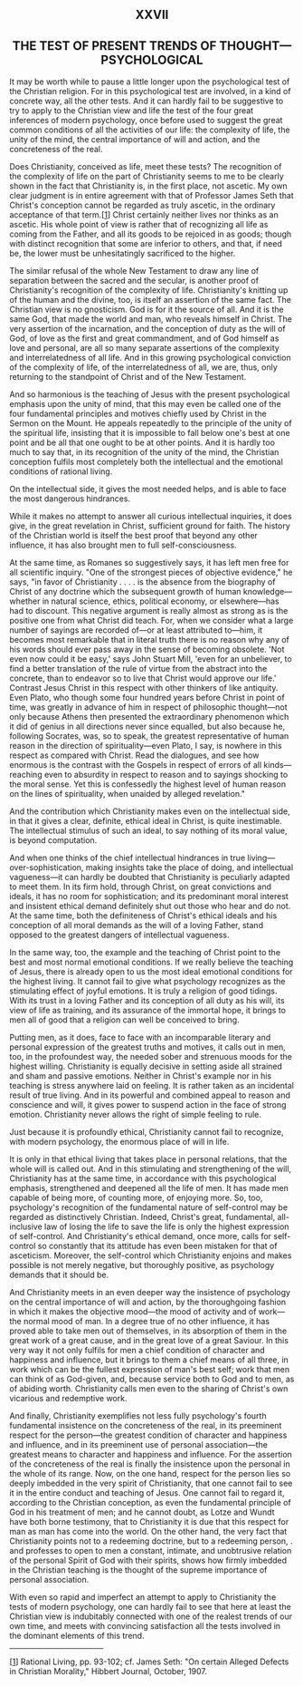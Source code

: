 <body>
 
 
   <h2 align="center">XXVII</h2>
 
   <h2 align="center">THE TEST OF PRESENT TRENDS OF THOUGHT—PSYCHOLOGICAL</h2>
 
   <p>It may be worth while to pause a little longer upon the psychological test of the Christian religion. For in this
   psychological test are involved, in a kind of concrete way, all the other tests. And it can hardly fail to be
   suggestive to try to apply to the Christian view and life the test of the four great inferences of modern psychology,
   once before used to suggest the great common conditions of all the activities of our life: the complexity of life,
   the unity of the mind, the central importance of will and action, and the concreteness of the real.</p>
 
   <p>Does Christianity, conceived as life, meet these tests? The recognition of the complexity of life on the part of
   Christianity seems to me to be clearly shown in the fact that Christianity is, in the first place, not ascetic. My
   own clear judgment is in entire agreement with that of Professor James Seth that Christ's conception cannot be
   regarded as truly ascetic, in the ordinary acceptance of that term.[<a href="#foot1" name="text1">1</a>] Christ
   certainly neither lives nor thinks as an ascetic. His whole point of view is rather that of recognizing all life as
   coming from the Father, and all its goods to be rejoiced in as goods; though with distinct recognition that some are
   inferior to others, and that, if need be, the lower must be unhesitatingly sacrificed to the higher.</p>
 
   <p>The similar refusal of the whole New Testament to draw any line of separation between the sacred and the secular,
   is another proof of Christianity's recognition of the complexity of life. Christianity's knitting up of the
   human and the divine, too, is itself an assertion of the same fact. The Christian view is no gnosticism. God is for
   it the source of all. And it is the same God, that made the world and man, who reveals himself in Christ. The very
   assertion of the incarnation, and the conception of duty as the will of God, of love as the first and great
   commandment, and of God himself as love and personal, are all so many separate assertions of the complexity and
   interrelatedness of all life. And in this growing psychological conviction of the complexity of life, of the
   interrelatedness of all, we are, thus, only returning to the standpoint of Christ and of the New Testament.</p>
 
   <p>And so harmonious is the teaching of Jesus with the present psychological emphasis upon the unity of mind, that
   this may even be called one of the four fundamental principles and motives chiefly used by Christ in the Sermon on
   the Mount. He appeals repeatedly to the principle of the unity of the spiritual life, insisting that it is impossible
   to fall below one's best at one point and be all that one ought to be at other points. And it is hardly too much
   to say that, in its recognition of the unity of the mind, the Christian conception fulfils most completely both the
   intellectual and the emotional conditions of rational living.</p>
 
   <p>On the intellectual side, it gives the most needed helps, and is able to face the most dangerous hindrances.</p>
 
   <p>While it makes no attempt to answer all curious intellectual inquiries, it does give, in the great revelation in
   Christ, sufficient ground for faith. The history of the Christian world is itself the best proof that beyond any
   other influence, it has also brought men to full self-consciousness.</p>
 
   <p>At the same time, as Romanes so suggestively says, it has left men free for all scientific inquiry. "One of
   the strongest pieces of objective evidence," he says, "in favor of Christianity . . . . is the absence from
   the biography of Christ of any doctrine which the subsequent growth of human knowledge—whether in natural science,
   ethics, political economy, or elsewhere—has had to discount. This negative argument is really almost as strong as is
   the positive one from what Christ did teach. For, when we consider what a large number of sayings are recorded of—or
   at least attributed to—him, it becomes most remarkable that in literal truth there is no reason why any of his words
   should ever pass away in the sense of becoming obsolete. 'Not even now could it be easy,' says John Stuart
   Mill, 'even for an unbeliever, to find a better translation of the rule of virtue from the abstract into the
   concrete, than to endeavor so to live that Christ would approve our life.' Contrast Jesus Christ in this respect
   with other thinkers of like antiquity. Even Plato, who though some four hundred years before Christ in point of time,
   was greatly in advance of him in respect of philosophic thought—not only because Athens then presented the
   extraordinary phenomenon which it did of genius in all directions never since equalled, but also because he,
   following Socrates, was, so to speak, the greatest representative of human reason in the direction of
   spirituality—even Plato, I say, is nowhere in this respect as compared with Christ. Read the dialogues, and see how
   enormous is the contrast with the Gospels in respect of errors of all kinds—reaching even to absurdity in respect to
   reason and to sayings shocking to the moral sense. Yet this is confessedly the highest level of human reason on the
   lines of spirituality, when unaided by alleged revelation."</p>
 
   <p>And the contribution which Christianity makes even on the intellectual side, in that it gives a clear, definite,
   ethical ideal in Christ, is quite inestimable. The intellectual stimulus of such an ideal, to say nothing of its
   moral value, is beyond computation.</p>
 
   <p>And when one thinks of the chief intellectual hindrances in true living—over-sophistication, making insights take
   the place of doing, and intellectual vagueness—it can hardly be doubted that Christianity is peculiarly adapted to
   meet them. In its firm hold, through Christ, on great convictions and ideals, it has no room for sophistication; and
   its predominant moral interest and insistent ethical demand definitely shut out those who hear and do not. At the
   same time, both the definiteness of Christ's ethical ideals and his conception of all moral demands as the will
   of a loving Father, stand opposed to the greatest dangers of intellectual vagueness.</p>
 
   <p>In the same way, too, the example and the teaching of Christ point to the best and most normal emotional
   conditions. If we really believe the teaching of Jesus, there is already open to us the most ideal emotional
   conditions for the highest living. It cannot fail to give what psychology recognizes as the stimulating effect of
   joyful emotions. It is truly a religion of good tidings. With its trust in a loving Father and its conception of all
   duty as his will, its view of life as training, and its assurance of the immortal hope, it brings to men all of good
   that a religion can well be conceived to bring.</p>
 
   <p>Putting men, as it does, face to face with an incomparable literary and personal expression of the greatest truths
   and motives, it calls out in men, too, in the profoundest way, the needed sober and strenuous moods for the highest
   willing. Christianity is equally decisive in setting aside all strained and sham and passive emotions. Neither in
   Christ's example nor in his teaching is stress anywhere laid on feeling. It is rather taken as an incidental
   result of true living. And in its powerful and combined appeal to reason and conscience and will, it gives power to
   suspend action in the face of strong emotion. Christianity never allows the right of simple feeling to rule.</p>
 
   <p>Just because it is profoundly ethical, Christianity cannot fail to recognize, with modern psychology, the enormous
   place of will in life.</p>
 
   <p>It is only in that ethical living that takes place in personal relations, that the whole will is called out. And
   in this stimulating and strengthening of the will, Christianity has at the same time, in accordance with this
   psychological emphasis, strengthened and deepened all the life of men. It has made men capable of being more, of
   counting more, of enjoying more. So, too, psychology's recognition of the fundamental nature of self-control may
   be regarded as distinctively Christian. Indeed, Christ's great, fundamental, all-inclusive law of losing the life
   to save the life is only the highest expression of self-control. And Christianity's ethical demand, once more,
   calls for self-control so constantly that its attitude has even been mistaken for that of asceticism. Moreover, the
   self-control which Christianity enjoins and makes possible is not merely negative, but thoroughly positive, as
   psychology demands that it should be.</p>
 
   <p>And Christianity meets in an even deeper way the insistence of psychology on the central importance of will and
   action, by the thoroughgoing fashion in which it makes the objective mood—the mood of activity and of work—the normal
   mood of man. In a degree true of no other influence, it has proved able to take men out of themselves, in its
   absorption of them in the great work of a great cause, and in the great love of a great Saviour. In this very way it
   not only fulfils for men a chief condition of character and happiness and influence, but it brings to them a chief
   means of all three, in work which can be the fullest expression of man's best self; work that men can think of as
   God-given, and, because service both to God and to men, as of abiding worth. Christianity calls men even to the
   sharing of Christ's own vicarious and redemptive work.</p>
 
   <p>And finally, Christianity exemplifies not less fully psychology's fourth fundamental insistence on the
   concreteness of the real, in its preeminent respect for the person—the greatest condition of character and happiness
   and influence, and in its preeminent use of personal association—the greatest means to character and happiness and
   influence. For the assertion of the concreteness of the real is finally the insistence upon the personal in the whole
   of its range. Now, on the one hand, respect for the person lies so deeply imbedded in the very spirit of
   Christianity, that one cannot fail to see it in the entire conduct and teaching of Jesus. One cannot fail to regard
   it, according to the Christian conception, as even the fundamental principle of God in his treatment of men; and he
   cannot doubt, as Lotze and Wundt have both borne testimony, that to Christianity it is due that this respect for man
   as man has come into the world. On the other hand, the very fact that Christianity points not to a redeeming
   doctrine, but to a redeeming person, . and professes to open to men a constant, intimate, and unobtrusive relation of
   the personal Spirit of God with their spirits, shows how firmly imbedded in the Christian teaching is the thought of
   the supreme importance of personal association.</p>
 
   <p>With even so rapid and imperfect an attempt to apply to Christianity the tests of modern psychology, one can
   hardly fail to see that here at least the Christian view is indubitably connected with one of the realest trends of
   our own time, and meets with convincing satisfaction all the tests involved in the dominant elements of this
   trend.</p>
   <hr width="33%" align="left">
 
   <p>[<a name="foot1" href="#text1">1</a>] Rational Living, pp. 93-102; cf. James Seth: "On certain Alleged
   Defects in Christian Morality," Hibbert Journal, October, 1907.</p>
 </body>